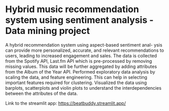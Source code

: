 # Hybrid music recommendation system using sentiment analysis - Data mining project

A hybrid recommendation system using aspect-based sentiment anal- ysis can provide more personalized, accurate, and relevant recommendations to users, leading to increased engagement and sales.
The data is collected from the Spotify API, Last.fm API which is pre-processed by removing missing values. This data will be further aggregated by adding attributes from the Album of the Year API. Performed exploratory data analysis by scaling the data, and feature engineering. This can help in selecting important features required for clustering. Visualized the data using barplots, scatterplots and violin plots to understand the interdependencies between the attributes of the data.

Link to the streamlit app: https://beatbuddy.streamlit.app/

